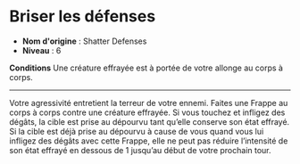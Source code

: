 # Briser les défenses

 * **Nom d'origine** : Shatter Defenses
 * **Niveau** : 6


<p><strong>Conditions</strong> Une créature effrayée est à portée de votre allonge au corps à corps.</p>
<hr>
<p>Votre agressivité entretient la terreur de votre ennemi. Faites une Frappe au corps à corps contre une créature effrayée. Si vous touchez et infligez des dégâts, la cible est prise au dépourvu tant qu’elle conserve son état effrayé. Si la cible est déjà prise au dépourvu à cause de vous quand vous lui infligez des dégâts avec cette Frappe, elle ne peut pas réduire l’intensité de son état effrayé en dessous de 1 jusqu’au début de votre prochain tour.</p>